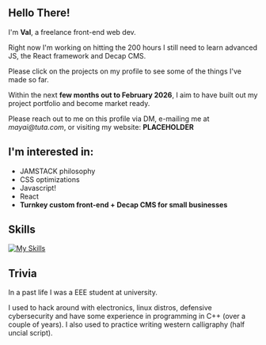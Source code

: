 ## Hello There!

<!--
**voffee/voffee** is a ✨ _special_ ✨ repository because its `README.md` (this file) appears on your GitHub profile.

Here are some ideas to get you started:

- 🔭 I’m currently working on ...
- 🌱 I’m currently learning ...
- 👯 I’m looking to collaborate on ...
- 🤔 I’m looking for help with ...
- 💬 Ask me about ...
- 📫 How to reach me: ...
- 😄 Pronouns: ...
- ⚡ Fun fact: ...
-->


I'm **Val**, a freelance front-end web dev.

Right now I'm working on hitting the 200 hours I still need to learn advanced JS, the React framework and Decap CMS.

Please click on the projects on my profile to see some of the things I've made so far.

Within the next **few months out to February 2026**, I aim to have built out my project portfolio and become market ready.

Please reach out to me on this profile via DM, e-mailing me at _mayai@tuta.com_, or visiting my website: **PLACEHOLDER**

## I'm interested in:

- JAMSTACK philosophy
- CSS optimizations
- Javascript!
- React
- **Turnkey custom front-end + Decap CMS for small businesses**

## Skills
[![My Skills](https://skillicons.dev/icons?i=html,css,js,react,apple)](https://skillicons.dev)

## Trivia
In a past life I was a EEE student at university.

I used to hack around with electronics, linux distros, defensive cybersecurity and have some experience in programming in C++ (over a couple of years). I also used to practice writing western calligraphy (half uncial script).
